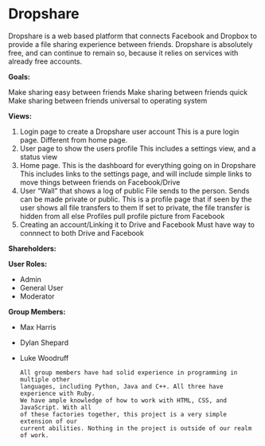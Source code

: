 Dropshare
=========
Dropshare is a web based platform that connects Facebook and Dropbox to provide a file sharing experience between friends. Dropshare is absolutely free, and can continue to remain so, because it relies on services with already free accounts.


**Goals:**

Make sharing easy between friends
Make sharing between friends quick
Make sharing between friends universal to operating system

**Views:**
1. Login page to create a Dropshare user account
        This is a pure login page. Different from home page.
2. User page to show the users profile
        This includes a settings view, and a status view
3. Home page. This is the dashboard for everything going on in Dropshare
        This includes links to the settings page, and will include simple links to     move things between friends on Facebook/Drive
4. User “Wall” that shows a log of public File sends to the person.
        Sends can be made private or public.
        This is a profile page that if seen by the user shows all file transfers to    them
        If set to private, the file transfer is hidden from all else
        Profiles pull profile picture from Facebook
5. Creating an account/Linking it to Drive and Facebook
        Must have way to connnect to both Drive and Facebook

**Shareholders:**

__User Roles:__

+   Admin  
+   General User   
+   Moderator

**Group Members:**
    
*   Max Harris
*   Dylan Shepard
*   Luke Woodruff

        All group members have had solid experience in programming in multiple other
        languages, including Python, Java and C++. All three have experience with Ruby.
        We have ample knowledge of how to work with HTML, CSS, and JavaScript. With all
        of these factories together, this project is a very simple extension of our 
        current abilities. Nothing in the project is outside of our realm of work.

